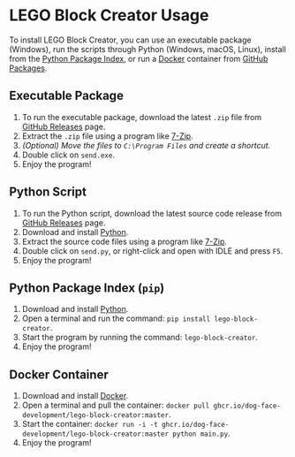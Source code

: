 # LEGO Block Creator Usage

To install LEGO Block Creator, you can use an executable package (Windows), run the scripts through Python (Windows, macOS, Linux), install from the [Python Package Index](https://pypi.org/), or run a [Docker](https://www.docker.com/) container from [GitHub Packages](https://github.com/Dog-Face-Development/LEGO-Block-Creator/pkgs/container/lego-block-creator).

## Executable Package

1. To run the executable package, download the latest `.zip` file from [GitHub Releases](https://github.com/Dog-Face-Development/LEGO-Block-Creator/releases/latest) page.
2. Extract the `.zip` file using a program like [7-Zip](https://www.7-zip.org/).
3. _(Optional) Move the files to `C:\Program Files` and create a shortcut._
4. Double click on `send.exe`.
5. Enjoy the program!

## Python Script

1. To run the Python script, download the latest source code release from [GitHub Releases](https://github.com/Dog-Face-Development/LEGO-Block-Creator/releases/latest) page.
2. Download and install [Python](https://www.python.org/downloads/).
3. Extract the source code files using a program like [7-Zip](https://www.7-zip.org/).
4. Double click on `send.py`, or right-click and open with IDLE and press `F5`.
5. Enjoy the program!

## Python Package Index (`pip`)

1. Download and install [Python](https://www.python.org/downloads/).
2. Open a terminal and run the command: `pip install lego-block-creator`.
3. Start the program by running the command: `lego-block-creator`.
4. Enjoy the program!

## Docker Container

1. Download and install [Docker](https://www.docker.com/products/docker-desktop/).
2. Open a terminal and pull the container: `docker pull ghcr.io/dog-face-development/lego-block-creator:master`.
3. Start the container: `docker run -i -t ghcr.io/dog-face-development/lego-block-creator:master python main.py`.
4. Enjoy the program!
